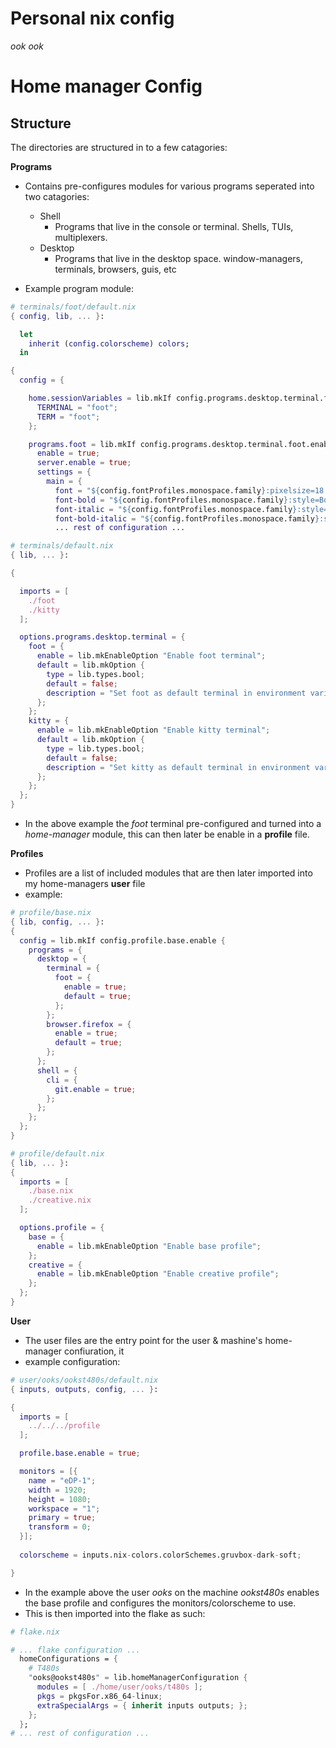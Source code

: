 # Personal nix config
*ook ook*

# Home manager Config

## Structure
The directories are structured in to a few catagories:

**Programs**
- Contains pre-configures modules for various programs seperated into two catagories:
  - Shell
    - Programs that live in the console or terminal. Shells, TUIs, multiplexers. 
  - Desktop
    - Programs that live in the desktop space. window-managers, terminals, browsers, guis, etc

- Example program module:

~~~ terminals/foot/default.nix
# terminals/foot/default.nix
{ config, lib, ... }:

  let
    inherit (config.colorscheme) colors;
  in

{
  config = {

    home.sessionVariables = lib.mkIf config.programs.desktop.terminal.foot.default {
      TERMINAL = "foot";
      TERM = "foot";
    };

    programs.foot = lib.mkIf config.programs.desktop.terminal.foot.enable {
      enable = true;
      server.enable = true;
      settings = {
        main = {
          font = "${config.fontProfiles.monospace.family}:pixelsize=18:antialias=true";
          font-bold = "${config.fontProfiles.monospace.family}:style=Bold:pixelsize=18:antialias=true";
          font-italic = "${config.fontProfiles.monospace.family}:style=Italic:pixelsize=18:antialias=true";
          font-bold-italic = "${config.fontProfiles.monospace.family}:style=Bold Italic:pixelsize=18:antialias=true";
          ... rest of configuration ...
~~~

~~~ terminals/default.nix
# terminals/default.nix
{ lib, ... }:

{

  imports = [
    ./foot
    ./kitty
  ];

  options.programs.desktop.terminal = {
    foot = {
      enable = lib.mkEnableOption "Enable foot terminal";
      default = lib.mkOption {
        type = lib.types.bool;
        default = false;
        description = "Set foot as default terminal in environment variables";
      };
    };
    kitty = {
      enable = lib.mkEnableOption "Enable kitty terminal";
      default = lib.mkOption {
        type = lib.types.bool;
        default = false;
        description = "Set kitty as default terminal in environment variables";
      };
    };
  };
}

~~~

- In the above example the *foot* terminal pre-configured and turned into a *home-manager* module, this can then later be enable in a **profile** file. 

**Profiles**

- Profiles are a list of included modules that are then later imported into my home-managers **user** file
- example:
~~~ profile/base.nix
# profile/base.nix
{ lib, config, ... }:
{
  config = lib.mkIf config.profile.base.enable {
    programs = {
      desktop = {
        terminal = {
          foot = {
            enable = true;
            default = true;
          };
        }; 
        browser.firefox = {
          enable = true;
          default = true;
        };
      };
      shell = {
        cli = {
          git.enable = true;
        };
      };
    };  
  };
}
~~~

~~~ profile/default.nix
# profile/default.nix
{ lib, ... }:
{
  imports = [
    ./base.nix
    ./creative.nix
  ];

  options.profile = {
    base = {
      enable = lib.mkEnableOption "Enable base profile";
    };
    creative = {
      enable = lib.mkEnableOption "Enable creative profile";
    };
  };
}

~~~
  

**User**

- The user files are the entry point for the user & mashine's home-manager confiuration, it
- example configuration:

~~~ user/ooks/ookst480s/default.nix
# user/ooks/ookst480s/default.nix
{ inputs, outputs, config, ... }:

{
  imports = [
    ../../../profile
  ];

  profile.base.enable = true;

  monitors = [{
    name = "eDP-1";
    width = 1920;
    height = 1080;
    workspace = "1";
    primary = true;
    transform = 0;
  }];
  
  colorscheme = inputs.nix-colors.colorSchemes.gruvbox-dark-soft;

}

~~~

- In the example above the user *ooks* on the machine *ookst480s* enables the base profile and configures the monitors/colorscheme to use.
- This is then imported into the flake as such:

~~~ flake.nix
# flake.nix

# ... flake configuration ...
  homeConfigurations = {
    # T480s
    "ooks@ookst480s" = lib.homeManagerConfiguration {
      modules = [ ./home/user/ooks/t480s ];
      pkgs = pkgsFor.x86_64-linux;
      extraSpecialArgs = { inherit inputs outputs; };
    };    
  };
# ... rest of configuration ...

~~~


   


